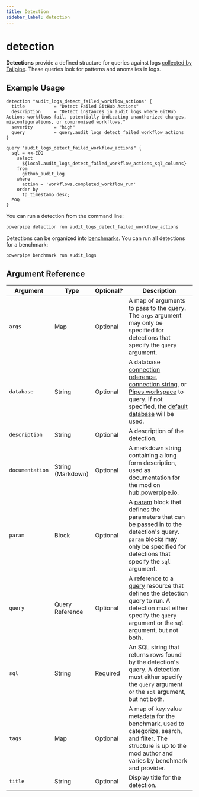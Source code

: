 ```yaml
---
title: Detection
sidebar_label: detection
---
```


# detection

**Detections** provide a defined structure for queries against logs [collected by Tailpipe](https://tailpipe.io/docs). These queries look for patterns and anomalies in logs.

## Example Usage

```hcl
detection "audit_logs_detect_failed_workflow_actions" {
  title           = "Detect Failed GitHub Actions"
  description     = "Detect instances in audit logs where GitHub Actions workflows fail, potentially indicating unauthorized changes, misconfigurations, or compromised workflows."
  severity        = "high"
  query           = query.audit_logs_detect_failed_workflow_actions
}

query "audit_logs_detect_failed_workflow_actions" {
  sql = <<-EOQ
    select
      ${local.audit_logs_detect_failed_workflow_actions_sql_columns}
    from
      github_audit_log
    where
      action = 'workflows.completed_workflow_run'
    order by
      tp_timestamp desc;
  EOQ
}
```

You can run a detection from the command line:

```bash
powerpipe detection run audit_logs_detect_failed_workflow_actions
```

Detections can be organized into [benchmarks](https://powerpipe.io/docs/powerpipe-hcl/benchmark). You can run all detections for a benchmark:

```bash
powerpipe benchmark run audit_logs
```

## Argument Reference
| Argument | Type | Optional? | Description
|-|-|-|-
| `args` | Map | Optional| A map of arguments to pass to the query. The `args` argument may only be specified for detections that specify the `query` argument. 
| `database` | String |  Optional| A database [connection reference](/docs/reference/config-files/connection), [connection string](/docs/powerpipe-hcl/query#connection-strings), or [Pipes workspace](/docs/run/workspaces#implicit-workspaces) to query.  If not specified, the [default database](/docs/run#selecting-a-database ) will be used.
| `description` | String| Optional| A description of the detection.
| `documentation` | String (Markdown)| Optional | A markdown string containing a long form description, used as documentation for the mod on hub.powerpipe.io. 
| `param` | Block | Optional| A [param](/docs/powerpipe-hcl/query#param) block that defines the parameters that can be passed in to the detection's query.  `param` blocks may only be specified for detections that specify the `sql` argument. 
| `query` | Query Reference | Optional | A reference to a [query](/docs/powerpipe-hcl/query) resource that defines the detection query to run. A detection must either specify the `query` argument or the `sql` argument, but not both.
| `sql` | String | Required | An SQL string that returns rows found by the detection's query. A detection must either specify the `query` argument or the `sql` argument, but not both.
| `tags` | Map | Optional | A map of key:value metadata for the benchmark, used to categorize, search, and filter.  The structure is up to the mod author and varies by benchmark and provider. 
| `title` | String | Optional | Display title for the detection.
